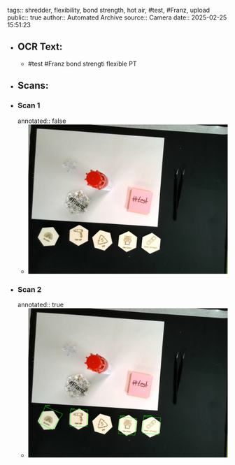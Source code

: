 tags:: shredder, flexibility, bond strength, hot air, #test, #Franz, upload
public:: true
author:: Automated Archive
source:: Camera
date:: 2025-02-25 15:51:23

- ## OCR Text:
	- #test
	  #Franz
	  bond strengti
	  flexible
	  PT
- ## Scans:
- ### Scan 1
  annotated:: false
	- ![./assets/scans/2025-02-25T15-51-23-1432.jpg](./assets/scans/2025-02-25T15-51-23-1432.jpg)
- ### Scan 2
  annotated:: true
	- ![./assets/scans/2025-02-25T15-51-23-1792.jpg](./assets/scans/2025-02-25T15-51-23-1792.jpg)